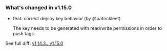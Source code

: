 ### What's changed in v1.15.0

* feat: correct deploy key behavior (by @patrickleet)

  The key needs to be generated with read/write permissions in order to push tags.


See full diff: [v1.14.3...v1.15.0](https://github.com/unbounded-tech/vnext/compare/v1.14.3...v1.15.0)
